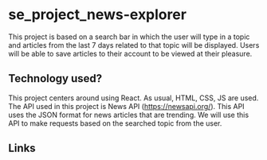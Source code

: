 # se_project_news-explorer

This project is based on a search bar in which the user will type in a topic and articles from the last 7 days related to that topic will be displayed. Users will be able to save articles to their account to be viewed at their pleasure.

## Technology used?

This project centers around using React. As usual, HTML, CSS, JS are used. The API used in this project is News API (https://newsapi.org/). This API uses the JSON format for news articles that are trending. We will use this API to make requests based on the searched topic from the user.

## Links
